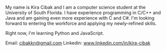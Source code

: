 My name is Kira Cibak and I am a computer science student at the University of South Florida. I have experience programming in C/C++ and Java and 
am gaining even more experience with C and C#. I'm looking forward to entering the workforce and applying my newly-refined skills.

Right now, I'm learning Python and JavaScript.

Email:    cibakkn@gmail.com
Linkedin: www.linkedin.com/in/kira-cibak
